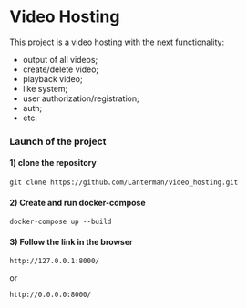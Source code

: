 # Video Hosting

This project is a video hosting with the next functionality:
 - output of all videos;
 - create/delete video;
 - playback video;
 - like system;
 - user authorization/registration;
 - auth;
 - etc.

### Launch of the project

#### 1) clone the repository
```
git clone https://github.com/Lanterman/video_hosting.git
```
#### 2) Create and run docker-compose
```
docker-compose up --build
```
#### 3) Follow the link in the browser
```
http://127.0.0.1:8000/
```
or
```
http://0.0.0.0:8000/
```
